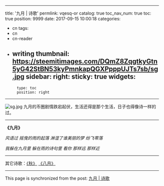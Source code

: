 
---
title: '九月 | 诗歌'
permlink: vqesq-or
catalog: true
toc_nav_num: true
toc: true
position: 9999
date: 2017-09-15 10:00:18
categories:
- cn
tags:
- cn
- cn-reader
- writing
thumbnail: https://steemitimages.com/DQmZ8ZqgtkyGtn5yG42StBN53kyPmnkapQGXPpppUJTs7sb/sg.jpg
sidebar:
    right:
        sticky: true
widgets:
    -
        type: toc
        position: right
---


![sg.jpg](https://steemitimages.com/DQmZ8ZqgtkyGtn5yG42StBN53kyPmnkapQGXPpppUJTs7sb/sg.jpg)
九月的币圈剧情跌宕起伏，生活还得是那个生活，日子也得像诗一样的过。

___

**《九月》**

*风语过*
*摇曳的雨的起落*
*淋湿了谁美丽的梦*
*纷飞零落*

*我躲在九月里*
*躲在雨的诗句里*
*看你*
*那样远*
*那样近*

---
其它诗歌：[《秋》](https://steemit.com/cn/@yellowbird/or)  [《八月》](https://steemit.com/cn/@yellowbird/2dbak8-or)

- - -

This page is synchronized from the post: [九月 | 诗歌](https://steemit.com/@yellowbird/vqesq-or)
